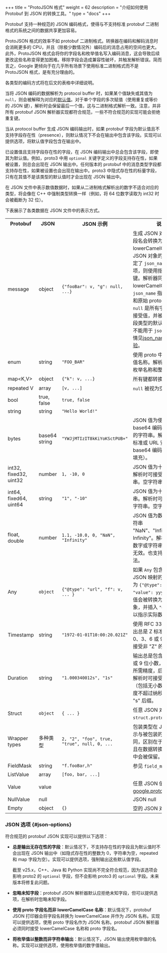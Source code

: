 +++
title = "ProtoJSON 格式"
weight = 62
description = "介绍如何使用 Protobuf 到 JSON 的转换工具。"
type = "docs"
+++

Protobuf 支持一种规范的 JSON 编码格式，使得与不支持标准 protobuf 二进制格式的系统之间的数据共享更加容易。

ProtoJSON 格式的效率不如 protobuf 二进制格式。转换器在编码和解码消息时会消耗更多的 CPU，并且（除极少数情况外）编码后的消息占用的空间也更大。此外，ProtoJSON 格式会将你的字段名和枚举值名写入编码消息，这会导致后续更改这些名称变得更加困难。移除字段会造成兼容性破坏，并触发解析错误。简而言之，Google 更倾向于在几乎所有场景下使用标准二进制格式而不是 ProtoJSON 格式，是有充分理由的。

各类型的编码方式将在后文的表格中详细说明。

当将 JSON 编码的数据解析为 protocol buffer 时，如果某个值缺失或其值为 `null`，则会被解释为对应的[默认值](./programming-guides/editions#default)。对于单个字段的多次赋值（使用重复或等价的 JSON 键），解析时会保留最后一个值，这与二进制格式解析一致。注意，并非所有 protobuf JSON 解析器实现都符合规范，一些不符合规范的实现可能会拒绝重复键。

当从 protocol buffer 生成 JSON 编码输出时，如果 protobuf 字段为默认值且不支持字段存在性（presence），则默认情况下不会在输出中包含该字段。实现可以提供选项，将默认值字段包含在输出中。

已设置值且支持字段存在性的字段，在 JSON 编码输出中总会包含该字段，即使其为默认值。例如，proto3 中用 `optional` 关键字定义的字段支持存在性，如果被设置，则总会出现在 JSON 输出中。任何版本的 protobuf 中的消息类型字段都支持存在性，如果被设置也会出现在输出中。proto3 中隐式存在性的标量字段，只有在其值不是该类型的默认值时才会出现在 JSON 输出中。

在 JSON 文件中表示数值数据时，如果从二进制格式解析出的数字不适合对应的类型，将会像在 C++ 中强制类型转换一样（例如，将 64 位数字读取为 int32 时会被截断为 32 位）。

下表展示了各类数据在 JSON 文件中的表示方式。

<table>
  <tbody>
    <tr>
      <th>Protobuf</th>
      <th>JSON</th>
      <th>JSON 示例</th>
      <th>说明</th>
    </tr>
    <tr>
      <td>message</td>
      <td>object</td>
      <td><code>{"fooBar": v, "g": null, ...}</code></td>
      <td>生成 JSON 对象。消息字段名会转换为 lowerCamelCase，作为 JSON 对象的键。如果指定了 <code>json_name</code> 字段选项，则使用指定值作为键。解析器同时接受 lowerCamelCase 名（或 <code>json_name</code> 指定的名称）和原始 proto 字段名。<code>null</code> 是所有字段类型的可接受值，并被视为对应字段类型的默认值。但 <code>null</code> 不能用于 <code>json_name</code>。详情见<a href="/news/2023-04-28#json-name">json_name 更严格校验</a>。
      </td>
    </tr>
    <tr>
      <td>enum</td>
      <td>string</td>
      <td><code>"FOO_BAR"</code></td>
      <td>使用 proto 中指定的枚举值名称。解析器同时接受枚举名称和整数值。</td>
    </tr>
    <tr>
      <td>map&lt;K,V&gt;</td>
      <td>object</td>
      <td><code>{"k": v, ...}</code></td>
      <td>所有键都转换为字符串。</td>
    </tr>
    <tr>
      <td>repeated V</td>
      <td>array</td>
      <td><code>[v, ...]</code></td>
      <td><code>null</code> 被视为空列表 <code>[]</code>。</td>
    </tr>
    <tr>
      <td>bool</td>
      <td>true, false</td>
      <td><code>true, false</code></td>
      <td></td>
    </tr>
    <tr>
      <td>string</td>
      <td>string</td>
      <td><code>"Hello World!"</code></td>
      <td></td>
    </tr>
    <tr>
      <td>bytes</td>
      <td>base64 string</td>
      <td><code>"YWJjMTIzIT8kKiYoKSctPUB+"</code></td>
      <td>JSON 值为使用标准 base64 编码（带填充）的字符串。解析时可接受标准或 URL 安全的 base64 编码（带或不带填充）。</td>
    </tr>
    <tr>
      <td>int32, fixed32, uint32</td>
      <td>number</td>
      <td><code>1, -10, 0</code></td>
      <td>JSON 值为十进制数字。解析时可接受数字或字符串。空字符串无效。</td>
    </tr>
    <tr>
      <td>int64, fixed64, uint64</td>
      <td>string</td>
      <td><code>"1", "-10"</code></td>
      <td>JSON 值为十进制字符串。解析时可接受数字或字符串。空字符串无效。</td>
    </tr>
    <tr>
      <td>float, double</td>
      <td>number</td>
      <td><code>1.1, -10.0, 0, "NaN", "Infinity"</code></td>
      <td>JSON 值为数字或特殊字符串 "NaN"、"Infinity"、"-Infinity"。解析时可接受数字或字符串。空字符串无效。也支持指数表示法。</td>
    </tr>
    <tr>
      <td>Any</td>
      <td><code>object</code></td>
      <td><code>{"@type": "url", "f": v, ... }</code></td>
      <td>如果 <code>Any</code> 包含有特殊 JSON 映射的值，则转换为 <code>{"@type": xxx, "value": yyy}</code>。否则，值会被转换为 JSON 对象，并插入 <code>"@type"</code> 字段以指示实际数据类型。</td>
    </tr>
    <tr>
        <td>Timestamp</td>
        <td>string</td>
        <td><code>"1972-01-01T10:00:20.021Z"</code></td>
        <td>使用 RFC 3339 格式，输出总是 Z 标准化，并使用 0、3、6 或 9 位小数。也接受非 "Z" 的时区偏移。</td>
    </tr>
    <tr>
      <td>Duration</td>
      <td>string</td>
      <td><code>"1.000340012s", "1s"</code></td>
      <td>输出总是包含 0、3、6 或 9 位小数，具体取决于所需精度，后缀为 "s"。解析时可接受任意小数位（包括无小数），只要精度不超过纳秒，且必须有 "s" 后缀。</td>
    </tr>
    <tr>
      <td>Struct</td>
      <td><code>object</code></td>
      <td><code>{ ... }</code></td>
      <td>任意 JSON 对象。参见 <code>struct.proto</code>。</td>
    </tr>
    <tr>
      <td>Wrapper types</td>
      <td>多种类型</td>
      <td><code>2, "2", "foo", true, "true", null, 0, ...</code></td>
      <td>包装类型在 JSON 中的表示与被包装的原始类型相同，区别在于 <code>null</code> 允许且在数据转换和传输过程中会被保留。</td>
    </tr>
    <tr>
      <td>FieldMask</td>
      <td>string</td>
      <td><code>"f.fooBar,h"</code></td>
      <td>参见 <code>field_mask.proto</code>。</td>
    </tr>
    <tr>
      <td>ListValue</td>
      <td>array</td>
      <td><code>[foo, bar, ...]</code></td>
      <td></td>
    </tr>
    <tr>
      <td>Value</td>
      <td>value</td>
      <td></td>
      <td>任意 JSON 值。详见
        <a href="/reference/protobuf/google.protobuf#value">google.protobuf.Value</a>。
      </td>
    </tr>
    <tr>
      <td>NullValue</td>
      <td>null</td>
      <td></td>
      <td>JSON null</td>
    </tr>
    <tr>
      <td>Empty</td>
      <td>object</td>
      <td><code>{}</code></td>
      <td>空的 JSON 对象</td>
    </tr>
  </tbody>
</table>

### JSON 选项 {#json-options}

符合规范的 protobuf JSON 实现可以提供以下选项：

*   **总是输出无存在性的字段**：默认情况下，不支持存在性的字段且为默认值时不会出现在 JSON 输出中（如隐式存在性的整数为 0，字符串为空，repeated 和 map 字段为空）。实现可以提供选项，强制输出这些默认值字段。

    截至 v25.x，C++、Java 和 Python 实现尚不完全符合规范，因为该选项会影响 proto2 的 `optional` 字段，但不会影响 proto3 的 `optional` 字段。未来版本将修复此问题。

*   **忽略未知字段**：protobuf JSON 解析器默认应拒绝未知字段，但可以提供选项，在解析时忽略未知字段。

*   **使用 proto 字段名而非 lowerCamelCase 名称**：默认情况下，protobuf JSON 打印器会将字段名转换为 lowerCamelCase 并作为 JSON 名称。实现可以提供选项，使用 proto 字段名作为 JSON 名称。protobuf JSON 解析器必须同时接受 lowerCamelCase 名称和 proto 字段名。

*   **将枚举值以整数而非字符串输出**：默认情况下，JSON 输出使用枚举值的名称。实现可以提供选项，使用枚举值的数字值输出。
